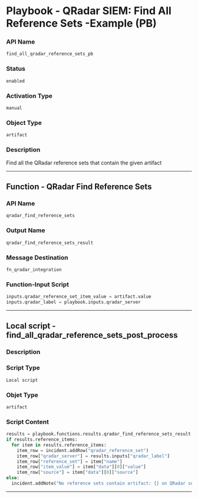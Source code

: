 <!--
    DO NOT MANUALLY EDIT THIS FILE
    THIS FILE IS AUTOMATICALLY GENERATED WITH resilient-sdk codegen
    Generated with resilient-sdk v49.1.51
-->

# Playbook - QRadar SIEM: Find All Reference Sets -Example (PB)

### API Name
`find_all_qradar_reference_sets_pb`

### Status
`enabled`

### Activation Type
`manual`

### Object Type
`artifact`

### Description
Find all the QRadar reference sets that contain the given artifact


---
## Function - QRadar Find Reference Sets

### API Name
`qradar_find_reference_sets`

### Output Name
`qradar_find_reference_sets_result`

### Message Destination
`fn_qradar_integration`

### Function-Input Script
```python
inputs.qradar_reference_set_item_value = artifact.value
inputs.qradar_label = playbook.inputs.qradar_server
```

---

## Local script - find_all_qradar_reference_sets_post_process

### Description


### Script Type
`Local script`

### Objet Type
`artifact`

### Script Content
```python
results = playbook.functions.results.qradar_find_reference_sets_result
if results.reference_items:
  for item in results.reference_items:
    item_row = incident.addRow("qradar_reference_set")
    item_row["qradar_server"] = results.inputs["qradar_label"]
    item_row["reference_set"] = item["name"]
    item_row["item_value"] = item["data"][0]["value"]
    item_row["source"] = item["data"][0]["source"]
else:
  incident.addNote("No reference sets contain artifact: {} on QRadar server: {}".format(artifact.value, results.inputs["qradar_label"]))
```

---
